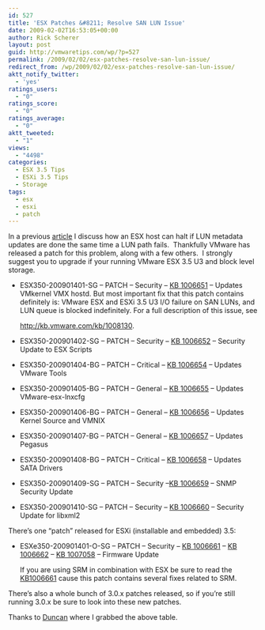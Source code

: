 ```yaml
---
id: 527
title: 'ESX Patches &#8211; Resolve SAN LUN Issue'
date: 2009-02-02T16:53:05+00:00
author: Rick Scherer
layout: post
guid: http://vmwaretips.com/wp/?p=527
permalink: /2009/02/02/esx-patches-resolve-san-lun-issue/
redirect_from: /wp/2009/02/02/esx-patches-resolve-san-lun-issue/
aktt_notify_twitter:
  - 'yes'
ratings_users:
  - "0"
ratings_score:
  - "0"
ratings_average:
  - "0"
aktt_tweeted:
  - "1"
views:
  - "4498"
categories:
  - ESX 3.5 Tips
  - ESXi 3.5 Tips
  - Storage
tags:
  - esx
  - esxi
  - patch
---
```

In a previous <a href="http://vmwaretips.com/wp/2009/01/12/issue-vmware-esxesxi-san-io-failure/" target="_blank">article</a> I discuss how an ESX host can halt if LUN metadata updates are done the same time a LUN path fails.  Thankfully VMware has released a patch for this problem, along with a few others.  I strongly suggest you to upgrade if your running VMware ESX 3.5 U3 and block level storage.



  * ESX350-200901401-SG &#8211; PATCH &#8211; Security &#8211; <a onclick="javascript:pageTracker._trackPageview('/outbound/article/kb.vmware.com');" href="http://kb.vmware.com/kb/1006651" target="new">KB 1006651</a> &#8211; Updates VMkernel VMX hostd. But most important fix that this patch contains definitely is: <!--Eng PR 356915, KB 1008130-->VMware ESX and ESXi 3.5 U3 I/O failure on SAN LUNs, and LUN queue is blocked indefinitely. For a full description of this issue, see 
    
    <a onclick="javascript:pageTracker._trackPageview('/outbound/article/kb.vmware.com');" href="http://kb.vmware.com/kb/1008130" target="_blank">http://kb.vmware.com/kb/1008130</a>.
  * ESX350-200901402-SG &#8211; PATCH &#8211; Security &#8211; <a onclick="javascript:pageTracker._trackPageview('/outbound/article/kb.vmware.com');" href="http://kb.vmware.com/kb/1006652" target="new">KB 1006652</a> &#8211; Security Update to ESX Scripts
  * ESX350-200901404-BG &#8211; PATCH &#8211; Critical &#8211; <a onclick="javascript:pageTracker._trackPageview('/outbound/article/kb.vmware.com');" href="http://kb.vmware.com/kb/1006654" target="new">KB 1006654</a> &#8211; Updates VMware Tools
  * ESX350-200901405-BG &#8211; PATCH &#8211; General &#8211; <a onclick="javascript:pageTracker._trackPageview('/outbound/article/kb.vmware.com');" href="http://kb.vmware.com/kb/1006655" target="new">KB 1006655</a> &#8211; Updates VMware-esx-lnxcfg
  * ESX350-200901406-BG &#8211; PATCH &#8211; General &#8211; <a onclick="javascript:pageTracker._trackPageview('/outbound/article/kb.vmware.com');" href="http://kb.vmware.com/kb/1006656" target="new">KB 1006656</a> &#8211; Updates Kernel Source and VMNIX
  * ESX350-200901407-BG &#8211; PATCH &#8211; General &#8211; <a onclick="javascript:pageTracker._trackPageview('/outbound/article/kb.vmware.com');" href="http://kb.vmware.com/kb/1006657" target="new">KB 1006657</a> &#8211; Updates Pegasus
  * ESX350-200901408-BG &#8211; PATCH &#8211; Critical &#8211; <a onclick="javascript:pageTracker._trackPageview('/outbound/article/kb.vmware.com');" href="http://kb.vmware.com/kb/1006658" target="new">KB 1006658</a> &#8211; Updates SATA Drivers
  * ESX350-200901409-SG &#8211; PATCH &#8211; Security &#8211;<a onclick="javascript:pageTracker._trackPageview('/outbound/article/kb.vmware.com');" href="http://kb.vmware.com/kb/1006659" target="new">KB 1006659</a> &#8211; SNMP Security Update
  * ESX350-200901410-SG &#8211; PATCH &#8211; Security &#8211; <a onclick="javascript:pageTracker._trackPageview('/outbound/article/kb.vmware.com');" href="http://kb.vmware.com/kb/1006660" target="new">KB 1006660</a> &#8211; Security Update for libxml2

There’s one “patch” released for ESXi (installable and embedded) 3.5:

  * ESXe350-200901401-O-SG &#8211; PATCH &#8211; Security &#8211; <a onclick="javascript:pageTracker._trackPageview('/outbound/article/kb.vmware.com');" href="http://kb.vmware.com/kb/1006661" target="new">KB 1006661</a> &#8211; <a onclick="javascript:pageTracker._trackPageview('/outbound/article/kb.vmware.com');" href="http://kb.vmware.com/kb/1006662" target="new">KB 1006662</a> &#8211; <a onclick="javascript:pageTracker._trackPageview('/outbound/article/kb.vmware.com');" href="http://kb.vmware.com/kb/1007058" target="new">KB 1007058</a> &#8211; Firmware Update
  
    If you are using SRM in combination with ESX be sure to read the <a href="http://kb.vmware.com/kb/1006661" target="_blank">KB1006661</a> cause this patch contains several fixes related to SRM.

There’s also a whole bunch of 3.0.x patches released, so if you’re still running 3.0.x be sure to look into these new patches.

Thanks to <a href="http://www.yellow-bricks.com/2009/01/31/patches-for-35/" target="_blank">Duncan</a> where I grabbed the above table.